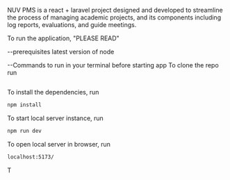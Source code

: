 NUV PMS is a react + laravel project designed and developed to streamline the process of managing academic projects, and its components including log reports, evaluations, and guide meetings.

To run the application, "PLEASE READ"

--prerequisites
latest version of node

--Commands to run in your terminal before starting app
To clone the repo run
```bash

```
To install the dependencies, run
```bash
npm install
```
To start local server instance, run
```bash
npm run dev
```
To open local server in browser, run
```bash
localhost:5173/
```

T

